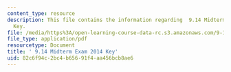 ```yaml
---
content_type: resource
description: This file contains the information regarding  9.14 Midterm Exam 2014
  Key.
file: /media/https%3A/open-learning-course-data-rc.s3.amazonaws.com/9-14-brain-structure-and-its-origins-spring-2014/82c6f94c2bc4b65691f4aa456bcb8ae6_MIT9_14S14_MidtermExam.pdf
file_type: application/pdf
resourcetype: Document
title: ' 9.14 Midterm Exam 2014 Key'
uid: 82c6f94c-2bc4-b656-91f4-aa456bcb8ae6
---
```

